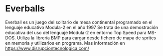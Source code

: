 # Everballs
Everball es un juego del solitario de mesa continental programado en el lenguaje educativo Modula-2 en el año 1997
Se trata de una demostración educativa del uso del lenguaje Modula-2 en entorno Top Speed para MS-DOS.
Utiliza la librería BMP para cargar desde fichero de mapa de sprites en memoria y utilizarlos en programa.
Mas información en https://www.disrupciontecnologica.com/
